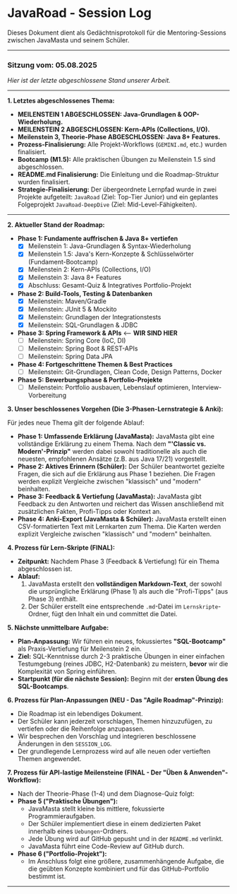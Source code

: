# JavaRoad - Session Log

Dieses Dokument dient als Gedächtnisprotokoll für die Mentoring-Sessions zwischen JavaMasta und seinem Schüler.

---

### **Sitzung vom: 05.08.2025**

_Hier ist der letzte abgeschlossene Stand unserer Arbeit._

---
**1. Letztes abgeschlossenes Thema:**

- **MEILENSTEIN 1 ABGESCHLOSSEN: Java-Grundlagen & OOP-Wiederholung.**
- **MEILENSTEIN 2 ABGESCHLOSSEN: Kern-APIs (Collections, I/O).**
- **Meilenstein 3, Theorie-Phase ABGESCHLOSSEN: Java 8+ Features.**
- **Prozess-Finalisierung:** Alle Projekt-Workflows (`GEMINI.md`, etc.) wurden finalisiert.
- **Bootcamp (M1.5):** Alle praktischen Übungen zu Meilenstein 1.5 sind abgeschlossen.
- **README.md Finalisierung:** Die Einleitung und die Roadmap-Struktur wurden finalisiert.
- **Strategie-Finalisierung:** Der übergeordnete Lernpfad wurde in zwei Projekte aufgeteilt: `JavaRoad` (Ziel: Top-Tier Junior) und ein geplantes Folgeprojekt `JavaRoad-DeepDive` (Ziel: Mid-Level-Fähigkeiten).
---


**2. Aktueller Stand der Roadmap:**

- **Phase 1: Fundamente auffrischen & Java 8+ vertiefen**
  - [x] Meilenstein 1: Java-Grundlagen & Syntax-Wiederholung
  - [x] Meilenstein 1.5: Java's Kern-Konzepte & Schlüsselwörter (Fundament-Bootcamp)
  - [x] Meilenstein 2: Kern-APIs (Collections, I/O)
  - [x] Meilenstein 3: Java 8+ Features
  - [x] Abschluss: Gesamt-Quiz & Integratives Portfolio-Projekt
- **Phase 2: Build-Tools, Testing & Datenbanken**
  - [x] Meilenstein: Maven/Gradle
  - [x] Meilenstein: JUnit 5 & Mockito
  - [x] Meilenstein: Grundlagen der Integrationstests
  - [x] Meilenstein: SQL-Grundlagen & JDBC
- **Phase 3: Spring Framework & APIs** <-- **WIR SIND HIER**
  - [ ] Meilenstein: Spring Core (IoC, DI)
  - [ ] Meilenstein: Spring Boot & REST-APIs
  - [ ] Meilenstein: Spring Data JPA
- **Phase 4: Fortgeschrittene Themen & Best Practices**
  - [ ] Meilenstein: Git-Grundlagen, Clean Code, Design Patterns, Docker
- **Phase 5: Bewerbungsphase & Portfolio-Projekte**
  - [ ] Meilenstein: Portfolio ausbauen, Lebenslauf optimieren, Interview-Vorbereitung

**3. Unser beschlossenes Vorgehen (Die 3-Phasen-Lernstrategie & Anki):**

Für jedes neue Thema gilt der folgende Ablauf:

- **Phase 1: Umfassende Erklärung (JavaMasta):** JavaMasta gibt eine vollständige Erklärung zu einem Thema. Nach dem **"'Classic vs. Modern'-Prinzip"** werden dabei sowohl traditionelle als auch die neuesten, empfohlenen Ansätze (z.B. aus Java 17/21) vorgestellt.
- **Phase 2: Aktives Erinnern (Schüler):** Der Schüler beantwortet gezielte Fragen, die sich auf die Erklärung aus Phase 1 beziehen. Die Fragen werden explizit Vergleiche zwischen "klassisch" und "modern" beinhalten.
- **Phase 3: Feedback & Vertiefung (JavaMasta):** JavaMasta gibt Feedback zu den Antworten und reichert das Wissen anschließend mit zusätzlichen Fakten, Profi-Tipps oder Kontext an.
- **Phase 4: Anki-Export (JavaMasta & Schüler):** JavaMasta erstellt einen CSV-formatierten Text mit Lernkarten zum Thema. Die Karten werden explizit Vergleiche zwischen "klassisch" und "modern" beinhalten.

**4. Prozess für Lern-Skripte (FINAL):**

- **Zeitpunkt:** Nachdem Phase 3 (Feedback & Vertiefung) für ein Thema abgeschlossen ist.
- **Ablauf:**
  1. JavaMasta erstellt den **vollständigen Markdown-Text**, der sowohl die ursprüngliche Erklärung (Phase 1) als auch die "Profi-Tipps" (aus Phase 3) enthält.
  2. Der Schüler erstellt eine entsprechende `.md`-Datei im `Lernskripte`-Ordner, fügt den Inhalt ein und committet die Datei.

**5. Nächste unmittelbare Aufgabe:**

- **Plan-Anpassung:** Wir führen ein neues, fokussiertes **"SQL-Bootcamp"** als Praxis-Vertiefung für Meilenstein 2 ein.
- **Ziel:** SQL-Kenntnisse durch 2-3 praktische Übungen in einer einfachen Testumgebung (reines JDBC, H2-Datenbank) zu meistern, **bevor** wir die Komplexität von Spring einführen.
- **Startpunkt (für die nächste Session):** Beginn mit der **ersten Übung des SQL-Bootcamps**.

**6. Prozess für Plan-Anpassungen (NEU - Das "Agile Roadmap"-Prinzip):**

- Die Roadmap ist ein lebendiges Dokument.
- Der Schüler kann jederzeit vorschlagen, Themen hinzuzufügen, zu vertiefen oder die Reihenfolge anzupassen.
- Wir besprechen den Vorschlag und integrieren beschlossene Änderungen in den `SESSION_LOG`.
- Der grundlegende Lernprozess wird auf alle neuen oder vertieften Themen angewendet.

**7. Prozess für API-lastige Meilensteine (FINAL - Der "Üben & Anwenden"-Workflow):**

- Nach der Theorie-Phase (1-4) und dem Diagnose-Quiz folgt:
- **Phase 5 ("Praktische Übungen"):**
  - JavaMasta stellt kleine bis mittlere, fokussierte Programmieraufgaben.
  - Der Schüler implementiert diese in einem dedizierten Paket innerhalb eines `Uebungen`-Ordners.
  - Jede Übung wird auf GitHub gepusht und in der `README.md` verlinkt.
  - JavaMasta führt eine Code-Review auf GitHub durch.
- **Phase 6 ("Portfolio-Projekt"):**
  - Im Anschluss folgt eine größere, zusammenhängende Aufgabe, die die geübten Konzepte kombiniert und für das GitHub-Portfolio bestimmt ist.

---